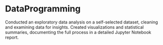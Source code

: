 # DataProgramming
Conducted an exploratory data analysis on a self-selected dataset, cleaning and examining data for insights. Created visualizations and statistical summaries, documenting the full process in a detailed Jupyter Notebook report.

